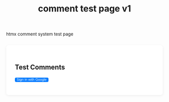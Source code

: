 ﻿---
title: "comment test page v1"
layout: single
author_profile: true
tags: 
excerpt_separator: <!--more-->
header:
    overlay_image: random
    overlay_filter: 0.3
    teaser: /assets/images/bull200px.webp
comments: true
---

<div class="body-post-excerpt">
  <p class="body-excerpt-title">htmx comment system test page</p>
</div>
<!--more-->
<style>
.page__content > .body-post-excerpt {
  display: none;
}
</style>

<!-- Firebase/htmx scripts (only for this page) -->
<script src="https://www.gstatic.com/firebasejs/8.10.1/firebase-app.js"></script>
<script src="https://www.gstatic.com/firebasejs/8.10.1/firebase-auth.js"></script>
<script src="https://www.gstatic.com/firebasejs/8.10.1/firebase-firestore.js"></script>
<script src="https://unpkg.com/htmx.org@1.9.10"></script>
<script src="/assets/js/firebase-commentsv1.js"></script>

<div id="firebase-comments-section" class="comments comments--testpage">
  <h3 class="comments-title">Test Comments</h3>
  <div class="comments-auth">
    <span id="firebase-user-info"></span>
    <button id="firebase-login-btn" onclick="loginWithGoogle()" class="btn btn--primary">Sign in with Google</button>
    <button id="firebase-logout-btn" onclick="logout()" class="btn btn--danger" style="display:none;">Sign out</button>
  </div>
  <form id="firebase-comment-form" style="display:none;" class="comment-form">
    <textarea name="comment" rows="3" placeholder="Write a comment..." required class="comment-form-textarea"></textarea>
    <button type="submit" class="btn btn--primary">Post Comment</button>
  </form>
  <div id="firebase-comment-list" class="comment-list"></div>
</div>

<style>
/* Minimal styling for test, based on _includes/comments.html after line 181 */
.comments--testpage { max-width: 700px; margin: 2em auto; background: #fff; border-radius: 8px; box-shadow: 0 2px 8px #0001; padding: 2em; }
.comments-title { font-size: 1.5em; margin-bottom: 1em; }
.comments-auth { margin-bottom: 1em; }
.comment-form { margin-bottom: 1.5em; }
.comment-form-textarea { width: 100%; border-radius: 4px; border: 1px solid #ccc; padding: 0.5em; margin-bottom: 0.5em; resize: none; }
.btn { padding: 0em 0.5em 0.25em; border: none; border-radius: 4px; cursor: pointer; font-size: 0.8em; }
.btn--primary { background: #007bff; color: #fff; }
.btn--danger { background: #dc3545; color: #fff; }
.comment-list { margin-top: 1em; }
.comment { display: flex; align-items: flex-start; margin-bottom: 1.2em; flex-direction: column;}
.comment-avatar-wrap { margin-right: 0.8em; }
.comment-avatar { width: 40px; height: 40px; border-radius: 50%; }
.comment-body { flex: 1; }
.comment-meta { font-size: 0.95em; color: #555; margin-bottom: 0.2em; }
.comment-author { font-weight: 400; }
.comment-date { margin-left: 0.5em; color: #888; font-size: 0.9em; }
.comment-text { font-size: 1.1em; }
.no-comments { color: #888; text-align: center; margin: 2em 0; }
</style>
